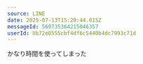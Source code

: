```yaml
---
source: LINE
date: 2025-07-13T15:20:44.015Z
messageId: 569735364215046357
userId: Ub72e0555cbf4df6c5440b4dc7993c71d
---
```


かなり時間を使ってしまった